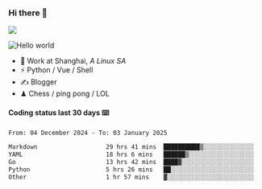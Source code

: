 ### Hi there 👋
![](https://komarev.com/ghpvc/?username=Xuhandsome)


<img src="https://github-readme-stats.vercel.app/api?username=XuHandsome&show_icons=true&theme=merko" alt="Hello world">

<br/>

- 🍻  Work at Shanghai, _A Linux SA_
- ⚡  Python / Vue / Shell
- ✍️  Blogger
- ♟  Chess / ping pong / LOL

#### Coding status last 30 days ⌨️

<!--START_SECTION:waka-->

```txt
From: 04 December 2024 - To: 03 January 2025

Markdown                   29 hrs 41 mins  ██████████▒░░░░░░░░░░░░░░   40.88 %
YAML                       18 hrs 6 mins   ██████▒░░░░░░░░░░░░░░░░░░   24.93 %
Go                         13 hrs 42 mins  ████▓░░░░░░░░░░░░░░░░░░░░   18.87 %
Python                     5 hrs 26 mins   ██░░░░░░░░░░░░░░░░░░░░░░░   07.50 %
Other                      1 hr 57 mins    ▓░░░░░░░░░░░░░░░░░░░░░░░░   02.69 %
```

<!--END_SECTION:waka-->
